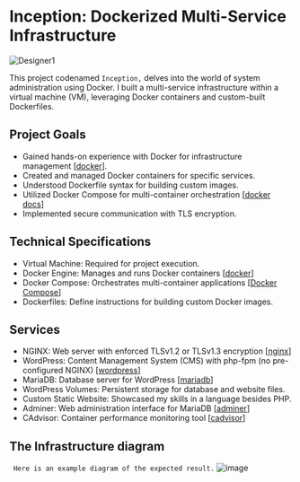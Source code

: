 # Inception: Dockerized Multi-Service Infrastructure
![Designer1](https://github.com/mittous/inception/assets/75832537/10af9904-dbe1-470d-813d-3225d711ea52)

This project codenamed `Inception,` delves into the world of system administration using Docker. I built a multi-service infrastructure within a virtual machine (VM), leveraging Docker containers and custom-built Dockerfiles.

## Project Goals
- Gained hands-on experience with Docker for infrastructure management [[docker](https://www.docker.com/)].
- Created and managed Docker containers for specific services.
- Understood Dockerfile syntax for building custom images.
- Utilized Docker Compose for multi-container orchestration [[docker docs](https://docs.docker.com/compose/)]
- Implemented secure communication with TLS encryption.

## Technical Specifications

- Virtual Machine: Required for project execution.
- Docker Engine: Manages and runs Docker containers [[docker](https://www.docker.com/)]
- Docker Compose: Orchestrates multi-container applications [[Docker Compose](https://docs.docker.com/compose/)]
- Dockerfiles: Define instructions for building custom Docker images.

## Services

- NGINX: Web server with enforced TLSv1.2 or TLSv1.3 encryption [[nginx](https://nginx.org/en/docs/)]
- WordPress: Content Management System (CMS) with php-fpm (no pre-configured NGINX) [[wordpress](https://wordpress.org/)]
- MariaDB: Database server for WordPress [[mariadb](https://mariadb.org/)]
- WordPress Volumes: Persistent storage for database and website files.
- Custom Static Website: Showcased my skills in a language besides PHP.
- Adminer: Web administration interface for MariaDB [[adminer](https://www.adminer.org/)]
- CAdvisor: Container performance monitoring tool [[cadvisor](https://prometheus.io/docs/guides/cadvisor/)]

## The Infrastructure diagram
``` Here is an example diagram of the expected result.```
![image](https://github.com/mittous/inception/assets/75832537/9855eeb1-e155-4db0-a4dd-52fc0c04d38d)
